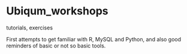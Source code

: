 # Ubiqum_workshops
tutorials, exercises

First attempts to get familiar with R, MySQL and Python, 
and also good reminders of basic or not so basic tools.
